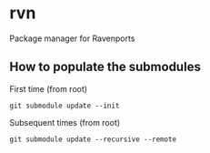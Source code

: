 # rvn
Package manager for Ravenports


## How to populate the submodules

First time (from root)

```
git submodule update --init
```

Subsequent times (from root)

```
git submodule update --recursive --remote
```

